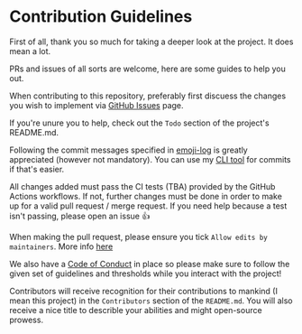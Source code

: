 # Contribution Guidelines

First of all, thank you so much for taking a deeper look at the project. It does mean a lot.  

PRs and issues of all sorts are welcome, here are some guides to help you out.  

When contributing to this repository, preferably first discuess the changes you wish to implement via [GitHub Issues](https://github.com/TechWiz-3/happy-jar-cli/issues) page.

If you're unure you to help, check out the `Todo` section of the project's README.md.  

Following the commit messages specified in [emoji-log](https://github.com/ahmadawais/Emoji-Log) is greatly appreciated (however not mandatory). You can use my [CLI tool](https://github.com/TechWiz-3/git-commit-emojis/) for commits if that's easier.  

All changes added must pass the CI tests (TBA) provided by the GitHub Actions workflows. If not, further changes must be done in order to make up for a valid pull request / merge request. If you need help because a test isn't passing, please open an issue :+1:

When making the pull request, please ensure you tick `Allow edits by maintainers`. More info [here](https://docs.github.com/en/pull-requests/collaborating-with-pull-requests/working-with-forks/allowing-changes-to-a-pull-request-branch-created-from-a-fork)  

We also have a [Code of Conduct](./CODE_OF_CONDUCT.md) in place so please make sure to follow the given set of guidelines and thresholds while you interact with the project!  

Contributors will receive recognition for their contributions to mankind (I mean this project) in the `Contributors` section of the `README.md`. You will also receive a nice title to describle your abilities and might open-source prowess.

